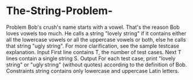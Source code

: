 # The-String-Problem-
Problem Bob's crush's name starts with a vowel. That's the reason Bob loves vowels too much. He calls a string "lovely string" if it contains either all the lowercase vowels or all the uppercase vowels or both, else he calls that string "ugly string".   For more clarification, see the sample testcase explanation.  Input  First line contains T, the number of test cases. Next T lines contain a single string S.  Output  For each test case, print "lovely string" or "ugly string"  (without quotes)  according to the definition of Bob.  Constraints  string contains only lowercase and uppercase Latin letters. 

